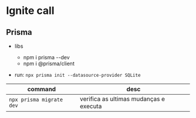 # Ignite call

## Prisma

- libs

  - npm i prisma --dev
  - npm i @prisma/client

- run: `npx prisma init --datasource-provider SQLite`

| command                  | desc                                   |
| ------------------------ | -------------------------------------- |
| `npx prisma migrate dev` | verifica as ultimas mudanças e executa |
